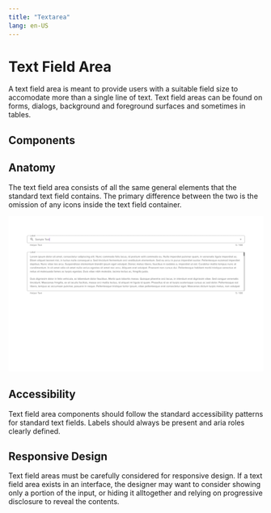 ```yaml
---
title: "Textarea"
lang: en-US
---
```


# Text Field Area

A text field area is meant to provide users with a suitable field size to accomodate more than a single line of text. Text field areas can be found on forms, dialogs, background and foreground surfaces and sometimes in tables.

## Components

## Anatomy

The text field area consists of all the same general elements that the standard text field contains. The primary difference between the two is the omission of any icons inside the text field container.

![MockUp](./Text_Field_Area-web-resources/image/Mockup.png)

## Accessibility

Text field area components should follow the standard accessibility patterns for standard text fields. Labels should always be present and aria roles clearly defined.

## Responsive Design

Text field areas must be carefully considered for responsive design. If a text field area exists in an interface, the designer may want to consider showing only a portion of the input, or hiding it alltogether and relying on progressive disclosure to reveal the contents.
